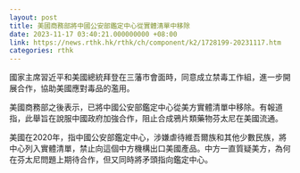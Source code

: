```yaml
---
layout: post
title: 美國商務部將中國公安部鑑定中心從實體清單中移除
date: 2023-11-17 03:40:21.000000000 +08:00
link: https://news.rthk.hk/rthk/ch/component/k2/1728199-20231117.htm
categories: rthk
---
```


國家主席習近平和美國總統拜登在三藩市會面時，同意成立禁毒工作組，進一步開展合作，協助美國應對毒品的濫用。

美國商務部之後表示，已將中國公安部鑑定中心從美方實體清單中移除。有報道指，此舉旨在說服中國政府加強合作，阻止合成鴉片類藥物芬太尼在美國流通。

美國在2020年，指中國公安部鑑定中心，涉嫌虐待維吾爾族和其他少數民族，將中心列入實體清單，禁止向這個中方機構出口美國產品。中方一直質疑美方，為何在芬太尼問題上期待合作，但又同時將矛頭指向鑑定中心。
